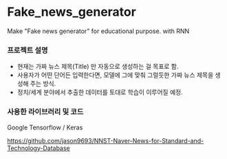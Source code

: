 # Fake_news_generator
Make "Fake news generator" for educational purpose. with RNN

### 프로젝트 설명

- 현재는 가짜 뉴스 제목(Title) 만 자동으로 생성하는 걸 목표로 함.
- 사용자가 어떤 단어든 입력한다면, 모델에 그에 맞춰 그럴듯한 가짜 뉴스 제목을 생성해 주는 방식.
- 정치/세계 분야에서 추출한 데이터를 토대로 학습이 이루어질 예정.


### 사용한 라이브러리 및 코드

Google Tensorflow / Keras

https://github.com/jason9693/NNST-Naver-News-for-Standard-and-Technology-Database
